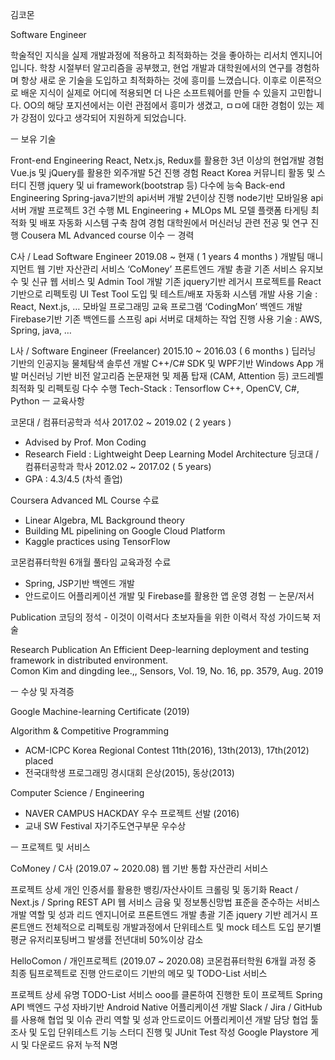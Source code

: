 김코몬


Software Engineer

학술적인 지식을 실제 개발과정에 적용하고 최적화하는 것을 좋아하는 리서치  엔지니어 입니다. 
학창 시절부터 알고리즘을 공부했고, 현업 개발과 대학원에서의 연구를 경험하며 항상 새로
운 기술을 도입하고 최적화하는 것에 흥미를 느꼈습니다. 이후로 이론적으로 배운 지식이 실제로 어디에 적용되면 더 나은 소프트웨어를 만들 수 있을지 고민합니다.
OO의 해당 포지션에서는 이런 관점에서 흥미가 생겼고, ㅁㅁ에 대한 경험이 있는 제가 강점이 있다고 생각되어 지원하게 되었습니다.



ㅡ
보유 기술

Front-end Engineering
React, Netx.js, Redux를 활용한 3년 이상의 현업개발 경험
Vue.js 및 jQuery를 활용한 외주개발 5건 진행 경험
React Korea 커뮤니티 활동 및 스터디 진행
jquery 및 ui framework(bootstrap 등) 다수에 능숙
Back-end Engineering
Spring-java기반의 api서버 개발 2년이상 진행 
node기반 모바일용 api서버 개발 프로젝트 3건 수행 
ML Engineering + MLOps 
ML 모델 플랫폼 타게팅 최적화 및 배포 자동화 시스템 구축 참여 경험
대학원에서 머신러닝 관련 전공 및 연구 진행
Cousera ML Advanced course 이수
ㅡ
경력

C사 / Lead Software Engineer 
2019.08 ~ 현재 ( 1 years 4 months )
개발팀 매니지먼트
웹 기반 자산관리 서비스 ‘CoMoney’ 프론트엔드 개발 총괄 
기존 서비스 유지보수 및 신규 웹 서비스 및 Admin Tool 개발 
기존 jquery기반 레거시 프로젝트를 React기반으로 리펙토링
UI Test Tool 도입 및 테스트/배포 자동화 시스템 개발
사용 기술 : React, Next.js, … 
모바일 프로그래밍 교육 프로그램  ‘CodingMon’ 백엔드 개발
Firebase기반 기존 백엔드를 스프링 api 서버로 대체하는 작업 진행
사용 기술 : AWS, Spring, java, … 

L사 / Software Engineer (Freelancer)
2015.10 ~ 2016.03 ( 6 months )
딥러닝 기반의 인공지능 물체탐색 솔루션 개발
C++/C# SDK 및 WPF기반 Windows App 개발 
머신러닝 기반 비전 알고리즘 논문재현 및 제품 탑재 (CAM, Attention 등)
코드레벨 최적화 및 리펙토링 다수 수행 
Tech-Stack : Tensorflow C++, OpenCV, C#, Python
ㅡ
교육사항

코몬대 / 컴퓨터공학과 석사
2017.02 ~ 2019.02 ( 2 years )
* Advised by Prof. Mon Coding
* Research Field : Lightweight Deep Learning Model Architecture
딩코대 / 컴퓨터공학과 학사
2012.02 ~ 2017.02 ( 5 years)
* GPA : 4.3/4.5 (차석 졸업)

Coursera Advanced ML Course 수료 
* Linear Algebra, ML Background theory 
* Building ML pipelining on Google Cloud Platform
* Kaggle practices using TensorFlow

코몬컴퓨터학원 6개월 풀타임 교육과정 수료
* Spring, JSP기반 백엔드 개발 
* 안드로이드 어플리케이션 개발 및 Firebase를 활용한 앱 운영 경험 
ㅡ
논문/저서

Publication
코딩의 정석 - 이것이 이력서다 
초보자들을 위한 이력서 작성 가이드북 저술

Research Publication
An Efficient Deep-learning deployment and testing framework in distributed environment.  
Comon Kim and dingding lee.,, Sensors, Vol. 19, No. 16, pp. 3579, Aug. 2019


ㅡ
수상 및 자격증

Google Machine-learning Certificate (2019)

Algorithm & Competitive Programming
* ACM-ICPC Korea Regional Contest 11th(2016), 13th(2013), 17th(2012) placed
* 전국대학생 프로그래밍 경시대회 은상(2015), 동상(2013)

Computer Science / Engineering
* NAVER CAMPUS HACKDAY 우수 프로젝트 선발 (2016)
* 교내 SW Festival 자기주도연구부문 우수상 








ㅡ
프로젝트 및 서비스

CoMoney / C사 (2019.07 ~ 2020.08)
웹 기반 통합 자산관리 서비스 

프로젝트 상세 
개인 인증서를 활용한 뱅킹/자산사이트 크롤링 및 동기화 
React / Next.js / Spring REST API 웹 서비스
금융 및 정보통신망법 표준을  준수하는 서비스 개발
역할 및 성과
리드 엔지니어로 프론트엔드 개발 총괄 
기존 jquery 기반 레거시 프론트앤드 전체적으로 리펙토링 
개발과정에서 단위테스트 및 mock 테스트 도입 
분기별 평균 유저리포팅버그 발생률 전년대비 50%이상 감소 


HelloComon / 개인프로젝트 (2019.07 ~ 2020.08)
코몬컴퓨터학원 6개월 과정 중 최종 팀프로젝트로 진행
안드로이드 기반의 메모 및 TODO-List 서비스

프로젝트 상세 
유명 TODO-List 서비스 ooo를 클론하여 진행한 토이 프로젝트 
Spring API 백엔드 구성 
자바기반 Android Native 어플리케이션 개발
Slack / Jira / GitHub를 사용해 협업 및 이슈 관리 
역할 및 성과 
안드로이드 어플리케이션 개발 담당
협업 툴 조사 및 도입
단위테스트 기능 스터디 진행 및 JUnit Test 작성
Google Playstore 게시 및 다운로드 유저 누적 N명 
